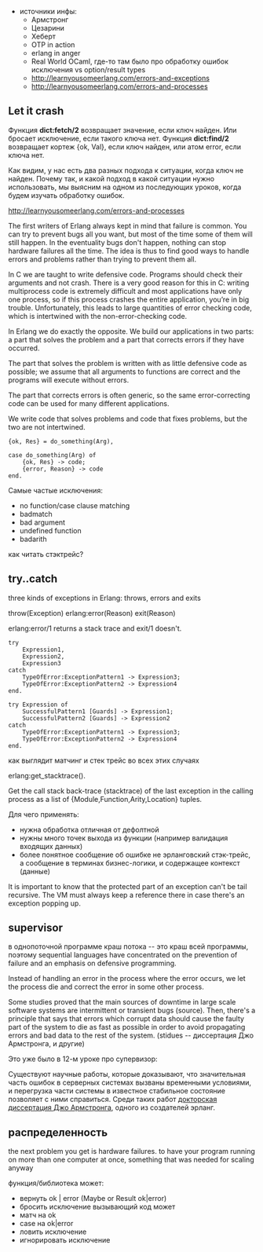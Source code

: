 - источники инфы:
  - Армстронг
  - Цезарини
  - Хеберт
  - OTP in action
  - erlang in anger
  - Real World OCaml, где-то там было про обработку ошибок
    исключения vs option/result types
  - http://learnyousomeerlang.com/errors-and-exceptions
  - http://learnyousomeerlang.com/errors-and-processes


## Let it crash

Функция **dict:fetch/2** возвращает значение, если ключ найден. Или бросает
исключение, если такого ключа нет.  Функция **dict:find/2** возвращает
кортеж {ok, Val}, если ключ найден, или атом error, если ключа нет.

Как видим, у нас есть два разных подхода к ситуации, когда ключ не
найден.  Почему так, и какой подход в какой ситуации нужно
использовать, мы выясним на одном из последующих уроков, когда будем
изучать обработку ошибок.

http://learnyousomeerlang.com/errors-and-processes

The first writers of Erlang always kept in mind that failure is
common. You can try to prevent bugs all you want, but most of the time
some of them will still happen. In the eventuality bugs don't happen,
nothing can stop hardware failures all the time. The idea is thus to
find good ways to handle errors and problems rather than trying to
prevent them all.

In C
we are taught to write defensive code. Programs should check their arguments
and not crash. There is a very good reason for this in C: writing multiprocess
code is extremely difficult and most applications have only one process, so if
this process crashes the entire application, you’re in big trouble. Unfortunately,
this leads to large quantities of error checking code, which is intertwined with
the non-error-checking code.

In Erlang we do exactly the opposite. We build our applications in two parts:
a part that solves the problem and a part that corrects errors if they have
occurred.

The part that solves the problem is written with as little defensive code as
possible; we assume that all arguments to functions are correct and the
programs will execute without errors.

The part that corrects errors is often generic, so the same error-correcting
code can be used for many different applications.

We write code that solves problems
and code that fixes problems, but the two are not intertwined.

```
{ok, Res} = do_something(Arg),
```

```
case do_something(Arg) of
    {ok, Res} -> code;
    {error, Reason} -> code
end.
```

Самые частые исключения:

- no function/case clause matching
- badmatch
- bad argument
- undefined function
- badarith

как читать стэктрейс?


## try..catch

three kinds of exceptions in Erlang: throws, errors and exits

throw(Exception)
erlang:error(Reason)
exit(Reason)

erlang:error/1 returns a stack trace and exit/1 doesn't.

```
try
    Expression1,
    Expression2,
    Expression3
catch
    TypeOfError:ExceptionPattern1 -> Expression3;
    TypeOfError:ExceptionPattern2 -> Expression4
end.
```

```
try Expression of
    SuccessfulPattern1 [Guards] -> Expression1;
    SuccessfulPattern2 [Guards] -> Expression2
catch
    TypeOfError:ExceptionPattern1 -> Expression3;
    TypeOfError:ExceptionPattern2 -> Expression4
end.
```

как выглядит матчинг и стек трейс во всех этих случаях

erlang:get_stacktrace().

Get the call stack back-trace (stacktrace) of the last exception in
the calling process as a list of {Module,Function,Arity,Location}
tuples.

Для чего применять:
- нужна обработка отличная от дефолтной
- нужны много точек выхода из функции
  (например валидация входящих данных)
- более понятное сообщение об ошибке
  не эрланговский стэк-трейс, а сообщение в терминах бизнес-логики, и содержащее контекст (данные)

It is important to know that the protected part of an exception can't be tail recursive.
The VM must always keep a reference there in case there's an exception popping up.


## supervisor

в однопоточной программе краш потока -- это краш всей программы, поэтому
sequential languages have concentrated on the prevention of failure and an
emphasis on defensive programming.

Instead of handling an error in the process
where the error occurs, we let the process die and correct the error in some
other process.

Some studies proved that the main sources of downtime in large scale
software systems are intermittent or transient bugs (source). Then,
there's a principle that says that errors which corrupt data should
cause the faulty part of the system to die as fast as possible in
order to avoid propagating errors and bad data to the rest of the
system.  (stidues -- диссертация Джо Армстронга, и другие)

Это уже было в 12-м уроке про супервизор:

Существуют научные работы, которые доказывают, что значительная часть
ошибок в серверных системах вызваны временными условиями, и перегрузка
части системы в известное стабильное состояние позволяет с ними
справиться. Среди таких работ [докторская диссертация Джо Армстронга](http://www.sics.se/~joe/thesis/armstrong_thesis_2003.pdf),
одного из создателей эрланг.


## распределенность

the next problem you get is hardware failures.  to have your program
 running on more than one computer at once, something that was needed
 for scaling anyway



функция/библиотека может:
- вернуть ok | error (Maybe or Result ok|error)
- бросить исключение
вызывающий код может
- матч на ok
- case на ok|error
- ловить исключение
- игнорировать исключение
